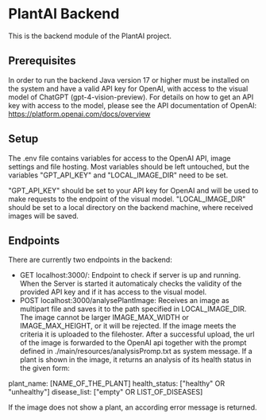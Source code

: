 # PlantAI Backend

This is the backend module of the PlantAI project.

## Prerequisites

In order to run the backend Java version 17 or higher must be installed on the system and have a valid API key for OpenAI, with access to the visual model of ChatGPT (gpt-4-vision-preview). For details on how to get an API key with access to the model, please see the API documentation of OpenAI: https://platform.openai.com/docs/overview

## Setup

The .env file contains variables for access to the OpenAI API, image settings and file hosting. Most variables should be left untouched, but the variables "GPT_API_KEY" and "LOCAL_IMAGE_DIR" need to be set.

"GPT_API_KEY" should be set to your API key for OpenAI and will be used to make requests to the endpoint of the visual model.
"LOCAL_IMAGE_DIR" should be set to a local directory on the backend machine, where received images will be saved.

## Endpoints

There are currently two endpoints in the backend:
* GET localhost:3000/: Endpoint to check if server is up and running. When the Server is started it automaticaly checks the validity of the provided API key and if it has access to the visual model.
* POST localhost:3000/analysePlantImage: Receives an image as multipart file and saves it to the path specified in LOCAL_IMAGE_DIR. The image cannot be larger IMAGE_MAX_WIDTH or IMAGE_MAX_HEIGHT, or it will be rejected. If the image meets the criteria it is uploaded to the filehoster. After a successful upload, the url of the image is forwarded to the OpenAI api together with the prompt defined in ./main/resources/analysisPromp.txt as system message. If a plant is shown in the image, it returns an analysis of its health status in the given form:

plant_name: [NAME_OF_THE_PLANT]
health_status: ["healthy" OR "unhealthy"]
disease_list: ["empty" OR LIST_OF_DISEASES]

If the image does not show a plant, an according error message is returned.